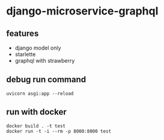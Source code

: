 # django-microservice-graphql
## features
- django model only
- starlette
- graphql with strawberry

## debug run command
```
uvicorn asgi:app --reload
```

## run with docker
```
docker build . -t test
docker run -t -i --rm -p 8000:8000 test
```
